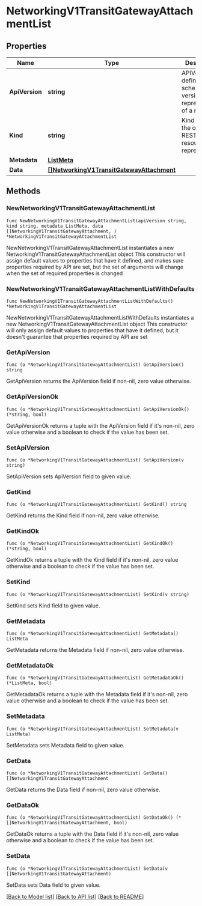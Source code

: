 # NetworkingV1TransitGatewayAttachmentList

## Properties

Name | Type | Description | Notes
------------ | ------------- | ------------- | -------------
**ApiVersion** | **string** | APIVersion defines the schema version of this representation of a resource. | [readonly] 
**Kind** | **string** | Kind defines the object this REST resource represents. | [readonly] 
**Metadata** | [**ListMeta**](ListMeta.md) |  | 
**Data** | [**[]NetworkingV1TransitGatewayAttachment**](NetworkingV1TransitGatewayAttachment.md) |  | 

## Methods

### NewNetworkingV1TransitGatewayAttachmentList

`func NewNetworkingV1TransitGatewayAttachmentList(apiVersion string, kind string, metadata ListMeta, data []NetworkingV1TransitGatewayAttachment, ) *NetworkingV1TransitGatewayAttachmentList`

NewNetworkingV1TransitGatewayAttachmentList instantiates a new NetworkingV1TransitGatewayAttachmentList object
This constructor will assign default values to properties that have it defined,
and makes sure properties required by API are set, but the set of arguments
will change when the set of required properties is changed

### NewNetworkingV1TransitGatewayAttachmentListWithDefaults

`func NewNetworkingV1TransitGatewayAttachmentListWithDefaults() *NetworkingV1TransitGatewayAttachmentList`

NewNetworkingV1TransitGatewayAttachmentListWithDefaults instantiates a new NetworkingV1TransitGatewayAttachmentList object
This constructor will only assign default values to properties that have it defined,
but it doesn't guarantee that properties required by API are set

### GetApiVersion

`func (o *NetworkingV1TransitGatewayAttachmentList) GetApiVersion() string`

GetApiVersion returns the ApiVersion field if non-nil, zero value otherwise.

### GetApiVersionOk

`func (o *NetworkingV1TransitGatewayAttachmentList) GetApiVersionOk() (*string, bool)`

GetApiVersionOk returns a tuple with the ApiVersion field if it's non-nil, zero value otherwise
and a boolean to check if the value has been set.

### SetApiVersion

`func (o *NetworkingV1TransitGatewayAttachmentList) SetApiVersion(v string)`

SetApiVersion sets ApiVersion field to given value.


### GetKind

`func (o *NetworkingV1TransitGatewayAttachmentList) GetKind() string`

GetKind returns the Kind field if non-nil, zero value otherwise.

### GetKindOk

`func (o *NetworkingV1TransitGatewayAttachmentList) GetKindOk() (*string, bool)`

GetKindOk returns a tuple with the Kind field if it's non-nil, zero value otherwise
and a boolean to check if the value has been set.

### SetKind

`func (o *NetworkingV1TransitGatewayAttachmentList) SetKind(v string)`

SetKind sets Kind field to given value.


### GetMetadata

`func (o *NetworkingV1TransitGatewayAttachmentList) GetMetadata() ListMeta`

GetMetadata returns the Metadata field if non-nil, zero value otherwise.

### GetMetadataOk

`func (o *NetworkingV1TransitGatewayAttachmentList) GetMetadataOk() (*ListMeta, bool)`

GetMetadataOk returns a tuple with the Metadata field if it's non-nil, zero value otherwise
and a boolean to check if the value has been set.

### SetMetadata

`func (o *NetworkingV1TransitGatewayAttachmentList) SetMetadata(v ListMeta)`

SetMetadata sets Metadata field to given value.


### GetData

`func (o *NetworkingV1TransitGatewayAttachmentList) GetData() []NetworkingV1TransitGatewayAttachment`

GetData returns the Data field if non-nil, zero value otherwise.

### GetDataOk

`func (o *NetworkingV1TransitGatewayAttachmentList) GetDataOk() (*[]NetworkingV1TransitGatewayAttachment, bool)`

GetDataOk returns a tuple with the Data field if it's non-nil, zero value otherwise
and a boolean to check if the value has been set.

### SetData

`func (o *NetworkingV1TransitGatewayAttachmentList) SetData(v []NetworkingV1TransitGatewayAttachment)`

SetData sets Data field to given value.



[[Back to Model list]](../README.md#documentation-for-models) [[Back to API list]](../README.md#documentation-for-api-endpoints) [[Back to README]](../README.md)


